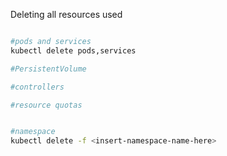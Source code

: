 Deleting all resources used


```bash

#pods and services
kubectl delete pods,services

#PersistentVolume

#controllers

#resource quotas


#namespace
kubectl delete -f <insert-namespace-name-here>

```

